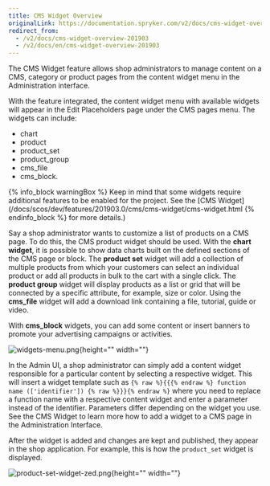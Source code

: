 ```yaml
---
title: CMS Widget Overview
originalLink: https://documentation.spryker.com/v2/docs/cms-widget-overview-201903
redirect_from:
  - /v2/docs/cms-widget-overview-201903
  - /v2/docs/en/cms-widget-overview-201903
---
```


The CMS Widget feature allows shop administrators to manage content on a CMS, category or product pages from the content widget menu in the Administration interface.

With the feature integrated, the content widget menu with available widgets will appear in the Edit Placeholders page under the CMS pages menu. The widgets can include:

* chart
* product
* product_set
* product_group
* cms_file
* cms_block.

{% info_block warningBox %}
Keep in mind that some widgets require additional features to be enabled for the project. See the [CMS Widget](/docs/scos/dev/features/201903.0/cms/cms-widget/cms-widget.html
{% endinfo_block %} for more details.)

Say a shop administrator wants to customize a list of products on a CMS page. To do this, the CMS product widget should be used. With the **chart widget**, it is possible to show data charts built on the defined sections of the CMS page or block. The **product set** widget will add a collection of multiple products from which your customers can select an individual product or add all products in bulk to the cart with a single click. The **product group** widget will display products as a list or grid that will be connected by a specific attribute, for example, size or color. Using the **cms_file** widget will add a download link containing a file, tutorial, guide or video.

With **cms_block** widgets, you can add some content or insert banners to promote your advertising campaigns or activities.

![widgets-menu.png](https://spryker.s3.eu-central-1.amazonaws.com/docs/Features/CMS/CMS+Widget/CMS+Widget+Overview/widgets-menu.png){height="" width=""}

In the Admin UI, a shop administrator can simply add a content widget responsible for a particular content by selecting a respective widget. This will insert a widget template such as `{% raw %}{{{% endraw %} function name (['identifier']) {% raw %}}}{% endraw %}` where you need to replace a function name with a respective content widget and enter a parameter instead of the identifier. Parameters differ depending on the widget you use. See the CMS Widget to learn more how to add a widget to a CMS page in the Administration Interface.

After the widget is added and changes are kept and published, they appear in the shop application. For example, this is how the `product_set` widget is displayed.

![product-set-widget-zed.png](https://spryker.s3.eu-central-1.amazonaws.com/docs/Features/CMS/CMS+Widget/CMS+Widget+Overview/product-set-widget-zed.png){height="" width=""}

<!-- Last review date: Mar 4, 2019 -- by Yuliia Boiko -->

